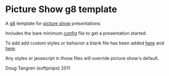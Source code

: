 # Picture Show g8 template

A [g8](https://github.com/n8han/giter8#readme) template for [picture show](http://github.com/softprops/picture-show/) presentations

Includes the bare minimum [config](https://github.com/softprops/picture-show.g8/blob/master/src/main/g8/config.js) file to get a presentation started.

To add add custom styles or behavior a blank file has been added [here](https://github.com/softprops/picture-show.g8/blob/master/src/main/g8/css/custom.css) and [here](https://github.com/softprops/picture-show.g8/blob/master/src/main/g8/js/custom.js).

Any styles or javascript in those files will override picture show's default.

Doug Tangren (softprops) 2011
